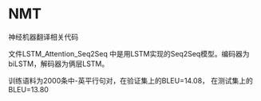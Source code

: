 # NMT
神经机器翻译相关代码

文件LSTM_Attention_Seq2Seq 中是用LSTM实现的Seq2Seq模型。编码器为biLSTM，解码器为俩层LSTM。

训练语料为2000条中-英平行句对，在验证集上的BLEU=14.08， 在测试集上的BLEU=13.80
